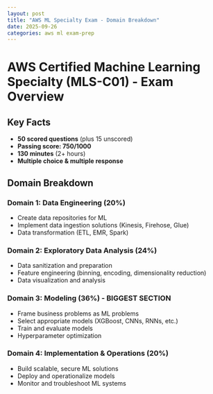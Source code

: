 ```yaml
---
layout: post
title: "AWS ML Specialty Exam - Domain Breakdown"
date: 2025-09-26
categories: aws ml exam-prep
---
```


# AWS Certified Machine Learning Specialty (MLS-C01) - Exam Overview

## Key Facts
- **50 scored questions** (plus 15 unscored)
- **Passing score: 750/1000**
- **130 minutes** (2+ hours)
- **Multiple choice & multiple response**

## Domain Breakdown

### Domain 1: Data Engineering (20%)
- Create data repositories for ML
- Implement data ingestion solutions (Kinesis, Firehose, Glue)
- Data transformation (ETL, EMR, Spark)

### Domain 2: Exploratory Data Analysis (24%)
- Data sanitization and preparation
- Feature engineering (binning, encoding, dimensionality reduction)
- Data visualization and analysis

### Domain 3: Modeling (36%) - BIGGEST SECTION
- Frame business problems as ML problems
- Select appropriate models (XGBoost, CNNs, RNNs, etc.)
- Train and evaluate models
- Hyperparameter optimization

### Domain 4: Implementation & Operations (20%)
- Build scalable, secure ML solutions
- Deploy and operationalize models
- Monitor and troubleshoot ML systems